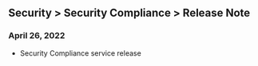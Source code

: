 ## Security > Security Compliance > Release Note

### April 26, 2022
* Security Compliance service release
